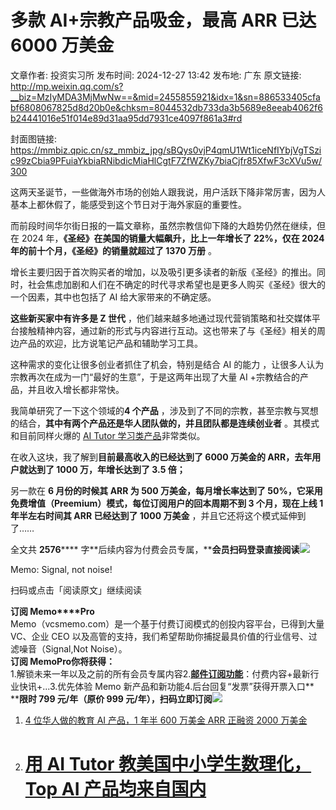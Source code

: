 # 多款 AI+宗教产品吸金，最高 ARR 已达 6000 万美金

文章作者: 投资实习所
发布时间: 2024-12-27 13:42
发布地: 广东
原文链接: http://mp.weixin.qq.com/s?__biz=MzIyMDA3MjMwNw==&mid=2455855921&idx=1&sn=886533405cfabf6808067825d8d20b0e&chksm=8044532db733da3b5689e8eeab4062f6b24441016e51f014e89d31aa95dd7931ce4097f861a3#rd

封面图链接: https://mmbiz.qpic.cn/sz_mmbiz_jpg/sBQys0vjP4qmU1Wt1iceNfIYbjVgTSzic99zCbia9PFuiaYkbiaRNibdicMiaHlCgtF7ZfWZKy7biaCjfr85XfwF3cXVu5w/300

这两天圣诞节，一些做海外市场的创始人跟我说，用户活跃下降非常厉害，因为人基本上都休假了，能感受到这个节日对于海外家庭的重要性。

而前段时间华尔街日报的一篇文章称，虽然宗教信仰下降的大趋势仍然在继续，但在 2024 年，**《圣经》在美国的销量大幅飙升，比上一年增长了 22%，仅在
2024 年的前十个月，《圣经》的销量就超过了 1370 万册** 。

增长主要归因于首次购买者的增加，以及吸引更多读者的新版《圣经》的推出。同时，社会焦虑加剧和人们在不确定的时代寻求希望也是更多人购买《圣经》很大的一个因素，其中也包括了
AI 给大家带来的不确定感。

**这些新买家中有许多是 Z 世代**
，他们越来越多地通过现代营销策略和社交媒体平台接触精神内容，通过新的形式与内容进行互动。这也带来了与《圣经》相关的周边产品的欢迎，比方说笔记产品和辅助学习工具。

这种需求的变化让很多创业者抓住了机会，特别是结合 AI 的能力 ，让很多人认为宗教再次在成为一门“最好的生意”，于是这两年出现了大量 AI
+宗教结合的产品，并且收入增长都非常快。

我简单研究了一下这个领域的**4 个产品** ，涉及到了不同的宗教，甚至宗教与冥想的结合，**其中有两个产品还是华人团队做的，并且团队都是连续创业者**
。其模式和目前同样火爆的 [AI Tutor
学习类产品](https://mp.weixin.qq.com/s?__biz=MzIyMDA3MjMwNw==&mid=2455855913&idx=1&sn=b40b1e76971d144441c207c8976e1f06&scene=21#wechat_redirect)非常类似。

在收入这块，我了解到**目前最高收入的已经达到了 6000 万美金的 ARR，去年用户就达到了 1000 万，年增长达到了 3.5 倍；**

另一款在 **6 月份的时候其 ARR 为 500 万美金，每月增长率达到了 50%，它采用免费增值（Preemium）模式，每位订阅用户的回本周期不到 3
个月，现在上线 1 年半左右时间其 ARR 已经达到了 1000 万美金** ，并且它还将这个模式延伸到了……

全文共 **2576******
字**后续内容为付费会员专属，****会员扫码登录直接阅读**![](https://mmbiz.qpic.cn/sz_mmbiz_png/sBQys0vjP4qmU1Wt1iceNfIYbjVgTSzic9BkaKUlCrb9vpCQJ0ORq5ByCuTNUsa0TRCfnl2PDz5sCDFHm6oMwShw/640?wx_fmt=png&from=appmsg)  

Memo: Signal, not noise!

扫码或点击「阅读原文」继续阅读

**订阅 Memo****Pro**  
Memo（vcsmemo.com）是一个基于付费订阅模式的创投内容平台，已得到大量 VC、企业 CEO
以及高管的支持，我们希望帮助你捕捉最具价值的行业信号、过滤噪音（Signal,Not Noise）。  
**订阅 Memo****Pro****你将获得：**  
1.解锁未来一年以及之前的所有会员专属内容2.[**邮件订阅功能**](https://mp.weixin.qq.com/s?__biz=MzIyMDA3MjMwNw==&mid=2455853781&idx=1&sn=b6f8e3ddc87e9531f3f8c3e9cd98bd9f&scene=21#wechat_redirect)：付费内容+最新行业快讯+...3.优先体验
Memo 新产品和新功能4.后台回复“发票”获得开票入口**  
****限时 799 元/年（原价 999
元/年），扫码立即订阅**![](https://mmbiz.qpic.cn/mmbiz_png/mrJibAziaMQhQGoNHniac6wGOyRe172dlS0HCYicyjiaCTtly2pULIz6YPNsXeRjoQFSuDYezsia4ibhbAc1X3GKtVRyw/640?wx_fmt=png&wxfrom=5&wx_lazy=1&wx_co=1)

  1. [ 4 位华人做的教育 AI 产品，1 年半 600 万美金 ARR 正融资 2000 万美金](https://mp.weixin.qq.com/s?__biz=MzIyMDA3MjMwNw==&mid=2455855913&idx=1&sn=b40b1e76971d144441c207c8976e1f06&scene=21#wechat_redirect)

  2. # [用 AI Tutor 教美国中小学生数理化，Top AI 产品均来自国内](https://mp.weixin.qq.com/s?__biz=MzIyMDA3MjMwNw==&mid=2455853981&idx=1&sn=55335be9b0c1dbe9957f9c4972e93b8c&scene=21#wechat_redirect)

